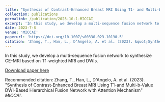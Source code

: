 ```yaml
---
title: "Synthesis of Contrast-Enhanced Breast MRI Using T1- and Multi-b-Value DWI-Based Hierarchical Fusion Network with Attention Mechanism"
collection: publications
permalink: /publication/2023-10-1-MICCAI
excerpt: 'In this study, we develop a multi-sequence fusion network to synthesize CE-MRI based on T1-weighted MRI and DWIs.'
date: 2023-7-8
venue: 'MICCAI'
paperurl: 'https://doi.org/10.1007/s00330-023-10190-5'
citation: 'Zhang, T., Han, L., D‘Angelo, A. et al. (2023). &quot;Synthesis of Contrast-Enhanced Breast MRI Using T1-and Multi-b-Value DWI-Based Hierarchical Fusion Network with Attention Mechanism.&quot; <i>MICCAI</i>.'
---
```

In this study, we develop a multi-sequence fusion network to synthesize CE-MRI based on T1-weighted MRI and DWIs.

[Download paper here](https://doi.org/10.1007/978-3-031-43990-2_8)

Recommended citation: Zhang, T., Han, L., D'Angelo, A. et al. (2023). "Synthesis of Contrast-Enhanced Breast MRI Using T1-and Multi-b-Value DWI-Based Hierarchical Fusion Network with Attention Mechanism" <i>MICCAI</i>.
